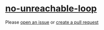 [no-unreachable-loop](https://eslint.org/docs/rules/no-unreachable-loop)
========================================================================
Please [open an issue](https://github.com/professional-js/eslint-config/issues/new)
or [create a pull request](https://github.com/professional-js/eslint-config/edit/main/src/rules-configurations/eslint/no-unreachable-loop.md)
